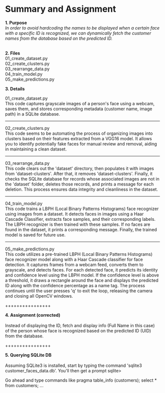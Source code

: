 <h1>Summary and Assignment</h1>
<strong>1. Purpose</strong><br>
<i>In order to avoid hardcoding the names to be displayed when a certain face with a specific ID is recognized, we can dynamically fetch the customer names from the database based on the predicted ID. </i>
<br><br>

<strong>2. Files</strong><br>
01_create_dataset.py<br>
02_create_clusters.py<br>
03_rearrange_data.py<br>
04_train_model.py<br>
05_make_predictions.py<br>

<strong>3. Details</strong><br>

01_create_dataset.py<br>
This code captures grayscale images of a person's face using a webcam, saves them, and stores corresponding metadata (customer name, image path) in a SQLite database.

------

02_create_clusters.py<br>
This code seems to be automating the process of organizing images into clusters based on their features extracted from a VGG16 model. It allows you to identify potentially fake faces for manual review and removal, aiding in maintaining a clean dataset.

------

03_rearrange_data.py<br>
This code clears out the 'dataset' directory, then populates it with images from 'dataset-clusters'. After that, it removes 'dataset-clusters'. Finally, it checks the SQLite database for records whose associated images are not in the 'dataset' folder, deletes those records, and prints a message for each deletion. This process ensures data integrity and cleanliness in the dataset.

------

04_train_model.py<br>
This code trains a LBPH (Local Binary Patterns Histograms) face recognizer using images from a dataset. It detects faces in images using a Haar Cascade Classifier, extracts face samples, and their corresponding labels. The LBPH recognizer is then trained with these samples. If no faces are found in the dataset, it prints a corresponding message. Finally, the trained model is saved for future use.

------

05_make_predictions.py<br>
This code utilizes a pre-trained LBPH (Local Binary Patterns Histograms) face recognizer model along with a Haar Cascade classifier for face detection. It captures frames from a webcam feed, converts them to grayscale, and detects faces. For each detected face, it predicts its identity and confidence level using the LBPH model. If the confidence level is above a threshold, it draws a rectangle around the face and displays the predicted ID along with the confidence percentage as a name tag. The process continues until the user presses 'q' to exit the loop, releasing the camera and closing all OpenCV windows.

++++++++++++++++

<strong>4. Assignment (corrected)</strong><br><br>
Instead of displaying the ID, fetch and display info (Full Name in this case) of the person whose face is recognized based on the predicted ID (UID) from the database.

++++++++++++++++

<strong>5. Querying SQLite DB</strong><br><br>
Assuming SQLite3 is installed,
start by typing the command 'sqlite3 customer_faces_data.db'.
You'll then get a prompt
sqlite>

Go ahead and type commands like 
pragma table_info (customers);
select * from customers;
...


